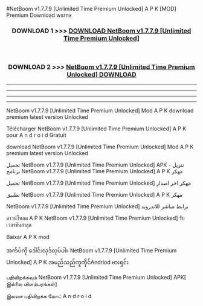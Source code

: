 #NetBoom  v1.7.7.9 [Unlimited Time Premium Unlocked] A P K [MOD] Premium Download wsrnx



<div align="center">

<h3>DOWNLOAD 1 >>> <a href="https://teeasianyam.web.app?sq=NetBoom  v1.7.7.9 [Unlimited Time Premium Unlocked]">DOWNLOAD NetBoom  v1.7.7.9 [Unlimited Time Premium Unlocked] </a></h3><br>

<h3>DOWNLOAD 2 >>> <a href="https://teeasianyam.web.app?sq=NetBoom  v1.7.7.9 [Unlimited Time Premium Unlocked] ">NetBoom  v1.7.7.9 [Unlimited Time Premium Unlocked]  DOWNLOAD </a></h3>

</div>


----------------------------------------------------------

----------------------------------------------------------

----------------------------------------------------------

----------------------------------------------------------


NetBoom  v1.7.7.9 [Unlimited Time Premium Unlocked]  Mod A P K download premium latest version Unlocked

Télécharger NetBoom  v1.7.7.9 [Unlimited Time Premium Unlocked]  A P K pour A n d r o i d Gratuit

download NetBoom  v1.7.7.9 [Unlimited Time Premium Unlocked]  Mod A P K premium latest version Unlocked

تحميل NetBoom  v1.7.7.9 [Unlimited Time Premium Unlocked]  APK - تنزيل برنامج NetBoom  v1.7.7.9 [Unlimited Time Premium Unlocked]  A P K مهكر

تحميل NetBoom  v1.7.7.9 [Unlimited Time Premium Unlocked]  مهكر اخر اصدار

تطبيق NetBoom  v1.7.7.9 [Unlimited Time Premium Unlocked]  A P K مهكر

NetBoom  v1.7.7.9 [Unlimited Time Premium Unlocked]  برابط مباشر للاندرويد

ดาวน์โหลด A P K NetBoom  v1.7.7.9 [Unlimited Time Premium Unlocked]  รับเวอร์ชันล่าสุด

Baixar A P K mod

အက်ပ်ကို ဒေါင်းလုဒ်လုပ်ပါ။ NetBoom  v1.7.7.9 [Unlimited Time Premium Unlocked]  A P K အမည်သည်ကူကိုင်Andriod ဗားရှင်း

பதிவிறக்கவும் NetBoom  v1.7.7.9 [Unlimited Time Premium Unlocked]  APK[ இல்லை விளம்பரங்கள்] 
 
இலவச பதிவிறக்க மோட் A n d r o i d



